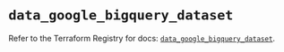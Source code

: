 # `data_google_bigquery_dataset`

Refer to the Terraform Registry for docs: [`data_google_bigquery_dataset`](https://registry.terraform.io/providers/hashicorp/google-beta/6.18.0/docs/data-sources/google_bigquery_dataset).
